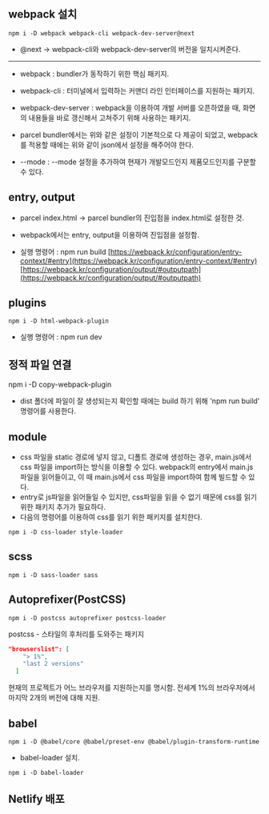 ## webpack 설치
```terminal
npm i -D webpack webpack-cli webpack-dev-server@next
```
- @next -> webpack-cli와 webpack-dev-server의 버전을 일치시켜준다.
---

- webpack : bundler가 동작하기 위한 핵심 패키지.
- webpack-cli : 터미널에서 입력하는 커맨더 라인 인터페이스를 지원하는 패키지.
- webpack-dev-server : webpack을 이용하여 개발 서버를 오픈하였을 때, 화면의 내용들을 바로 갱신해서 고쳐주기 위해 사용하는 패키지.
- parcel bundler에서는 위와 같은 설정이 기본적으로 다 제공이 되었고, webpack를 적용할 때에는 위와 같이 json에서 설정을 해주어야 한다.

- --mode : --mode 설정을 추가하여 현재가 개발모드인지 제품모드인지를 구분할 수 있다.

## entry, output

- parcel index.html -> parcel bundler의 진입점을 index.html로 설정한 것.
- webpack에서는 entry, output을 이용하여 진입점을 설정함.

- 실행 명령어 : npm run build
[https://webpack.kr/configuration/entry-context/#entry](https://webpack.kr/configuration/entry-context/#entry)
[https://webpack.kr/configuration/output/#outputpath](https://webpack.kr/configuration/output/#outputpath)

## plugins
``` terminal
npm i -D html-webpack-plugin
```
- 실행 명령어 : npm run dev

## 정적 파일 연결

npm i -D copy-webpack-plugin
- dist 폴더에 파일이 잘 생성되는지 확인할 때에는 build 하기 위해 'npm run build' 명령어를 사용한다.


## module

- css 파일을 static 경로에 넣지 않고, 디폴트 경로에 생성하는 경우, main.js에서 css 파일을 import하는 방식을 이용할 수 있다. webpack의 entry에서 main.js 파일을 읽어들이고, 이 때 main.js에서 css 파일을 import하여 함께 빌드할 수 있다.
- entry로 js파일을 읽어들일 수 있지만, css파일을 읽을 수 없기 때문에 css를 읽기 위한 패키지 추가가 필요하다.
- 다음의 명령어를 이용하여 css를 읽기 위한 패키지를 설치한다.

```terminal
npm i -D css-loader style-loader
```

## scss

```terminal
npm i -D sass-loader sass
```

## Autoprefixer(PostCSS)

```terminal
npm i -D postcss autoprefixer postcss-loader
```

postcss - 스타일의 후처리를 도와주는 패키지


```json
"browserslist": [
    "> 1%",
    "last 2 versions"
  ]
```
현재의 프로젝트가 어느 브라우저를 지원하는지를 명시함. 전세계 1%의 브라우저에서 마지막 2개의 버전에 대해 지원.


## babel

```terminal
npm i -D @babel/core @babel/preset-env @babel/plugin-transform-runtime
```

- babel-loader 설치.
```terminal
npm i -D babel-loader
```

## Netlify 배포
